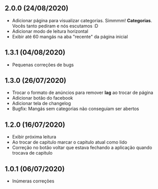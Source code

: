 ## 2.0.0 (24/08/2020)
- Adicionar página para visualizar categorias. Simmmm! **Categorias**. Vocês tanto pediram e nós escutamos :D
- Adicionar modo de leitura horizontal
- Exibir até 60 mangás na aba "recente" da página inicial

## 1.3.1 (04/08/2020)
- Pequenas correções de bugs

## 1.3.0 (26/07/2020)

- Trocar o formato de anúncios para remover **lag** ao trocar de página
- Adicionar botão do facebook
- Adicionar tela de changelog
- Bugfix: Mangás sem categorias não conseguiam ser abertos

## 1.2.0 (16/07/2020)

- Exibir próxima leitura
- Ao trocar de capitulo marcar o capitulo atual como lido
- Correção no botão voltar que estava fechando a aplicação quando trocava de capitulo

## 1.0.1 (06/07/2020)

- Inúmeras correções